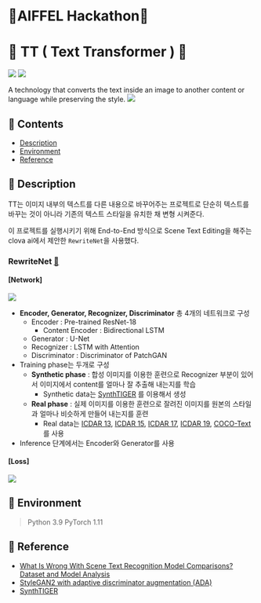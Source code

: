 # 🎠AIFFEL Hackathon🎠
# 🎪 TT ( Text Transformer ) 🎪 
<img src="https://img.shields.io/badge/Python-3776AB?style=for-the-badge&logo=Python&logoColor=white"> <img src="https://img.shields.io/badge/Pytorch-EE4C2C?style=for-the-badge&logo=Python&logoColor=white">

A technology that converts the text inside an image to another content or language while preserving the style.
**![](https://lh3.googleusercontent.com/Vrco3d0vuJOMdp5ChitHuu8Sk1fM2h-AYHZU7jd3bUi3gMiASQz13zAenV4OpziPyv2yI02JzUGk5ldoWExdWnorhIloWnriTzwpduoogYgTxDk5ndcU5FH_rbQzLPQmNLg4is1vrR4Z5QsF)**
## 📍 Contents
- [Description](https://github.com/GOGOOOMA/AIFFEL_Hackathon#Description)
- [Environment](https://github.com/GOGOOOMA/AIFFEL_Hackathon#Environment)
- [Reference](https://github.com/GOGOOOMA/AIFFEL_Hackathon#Reference)

## 📍 Description 
TT는 이미지 내부의 텍스트를 다른 내용으로 바꾸어주는 프로젝트로 단순히 텍스트를 바꾸는 것이 아니라 기존의 텍스트 스타일을 유치한 채 변형 시켜준다.

이 프로젝트를 실행시키기 위해 End-to-End 방식으로 Scene Text Editing을 해주는 clova ai에서 제안한 `RewriteNet`을 사용했다.

### RewriteNet [📃](https://arxiv.org/abs/2107.11041)
#### [Network]
**![](https://lh3.googleusercontent.com/IIoN02V4vgB9vktH4wKvafFRijSuqSuAlSmDFsxlbc9XvCR5mDI_JGMemJgrVGesAg0zp3FYm1MHDER39Nwt9nb413lT8cWQShl3bBCXcpyeoF538GrnzhaRuKrJOA7iaKiwsDe35LcWk0QZ94IiVw)**
- **Encoder, Generator, Recognizer, Discriminator** 총 4개의 네트워크로 구성
	- Encoder : Pre-trained ResNet-18
		- Content Encoder : Bidirectional LSTM
	- Generator : U-Net
	- Recognizer : LSTM with Attention
	- Discriminator : Discriminator of PatchGAN
- Training  phase는 두개로 구성
	- **Synthetic phase** : 합성 이미지를 이용한 훈련으로 Recognizer 부분이 있어서 이미지에서 content를 얼마나 잘 추출해 내는지를 학습 
		- Synthetic data는 [SynthTIGER](https://github.com/clovaai/synthtiger) 를 이용해서 생성
	- **Real phase** : 실제 이미지를 이용한 훈련으로 잘려진 이미지를 원본의 스타일과 얼마나 비슷하게 만들어 내는지를 훈련
		- Real data는 [ICDAR 13](https://paperswithcode.com/dataset/icdar-2013), [ICDAR 15](https://rrc.cvc.uab.es/?ch=4), [ICDAR 17](https://rrc.cvc.uab.es/?ch=8), [ICDAR 19](https://rrc.cvc.uab.es/?ch=15), [COCO-Text](https://vision.cornell.edu/se3/coco-text-2/) 를 사용 
- Inference 단계에서는 Encoder와 Generator를 사용

#### [Loss]
 **![](https://lh4.googleusercontent.com/UZ84WPhCxw1nbWBVBtGDjVY8A-rc5VF7nlBtUo9aqWHlaxNmL2pGEwXvtBmU3jwiQWUMqm1c2z3JYKTWS_-JW90aKVonE_GgsFfR6hscRoEFcXJPVN4f2gwnYHuL-YNz7H88PNnBTZHsYm5y)**

## 📍 Environment
> Python 3.9
> PyTorch 1.11


## 📍 Reference
- [What Is Wrong With Scene Text Recognition Model Comparisons? Dataset and Model Analysis](https://github.com/clovaai/deep-text-recognition-benchmark)
- [StyleGAN2 with adaptive discriminator augmentation (ADA)](https://github.com/NVlabs/stylegan2-ada)
-  [SynthTIGER](https://github.com/clovaai/synthtiger)
